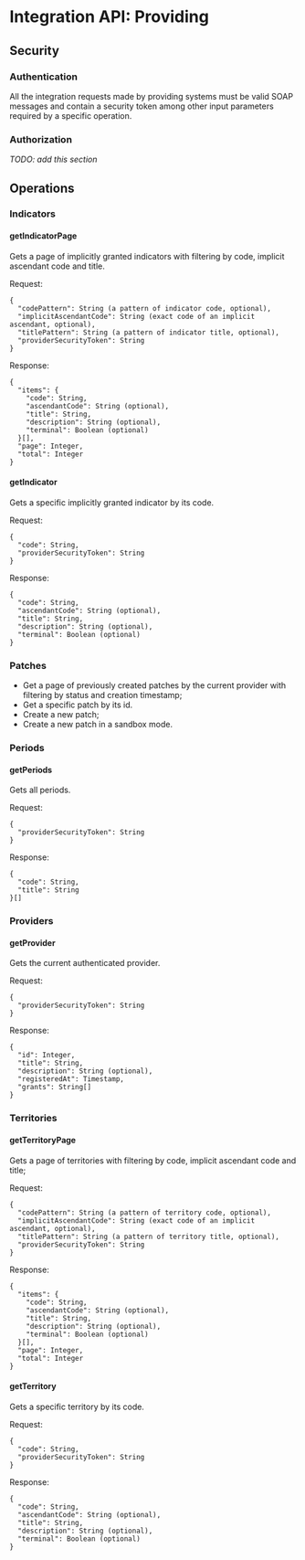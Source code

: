 # Integration API: Providing

## Security

### Authentication
All the integration requests made by providing systems must be valid SOAP messages and contain a security token among other input parameters required by a specific operation.

### Authorization
*TODO: add this section*


## Operations

### Indicators

#### getIndicatorPage
Gets a page of implicitly granted indicators with filtering by code, implicit ascendant code and title.

Request:
```
{
  "codePattern": String (a pattern of indicator code, optional),
  "implicitAscendantCode": String (exact code of an implicit ascendant, optional),
  "titlePattern": String (a pattern of indicator title, optional),
  "providerSecurityToken": String
}
```

Response:
```
{
  "items": {
    "code": String,
    "ascendantCode": String (optional),
    "title": String,
    "description": String (optional),
    "terminal": Boolean (optional)
  }[],
  "page": Integer,
  "total": Integer
}
```

#### getIndicator
Gets a specific implicitly granted indicator by its code.

Request:
```
{
  "code": String,
  "providerSecurityToken": String
}
```

Response:
```
{
  "code": String,
  "ascendantCode": String (optional),
  "title": String,
  "description": String (optional),
  "terminal": Boolean (optional)
}
```


### Patches

* Get a page of previously created patches by the current provider with filtering by status and creation timestamp;
* Get a specific patch by its id.
* Create a new patch;
* Create a new patch in a sandbox mode.


### Periods

#### getPeriods
Gets all periods.

Request:
```
{
  "providerSecurityToken": String
}
```

Response:
```
{
  "code": String,
  "title": String
}[]
```


### Providers

#### getProvider
Gets the current authenticated provider.

Request:
```
{
  "providerSecurityToken": String
}
```

Response:
```
{
  "id": Integer,
  "title": String,
  "description": String (optional),
  "registeredAt": Timestamp,
  "grants": String[]
}
```


### Territories

#### getTerritoryPage
Gets a page of territories with filtering by code, implicit ascendant code and title;

Request:
```
{
  "codePattern": String (a pattern of territory code, optional),
  "implicitAscendantCode": String (exact code of an implicit ascendant, optional),
  "titlePattern": String (a pattern of territory title, optional),
  "providerSecurityToken": String
}
```

Response:
```
{
  "items": {
    "code": String,
    "ascendantCode": String (optional),
    "title": String,
    "description": String (optional),
    "terminal": Boolean (optional)
  }[],
  "page": Integer,
  "total": Integer
}
```

#### getTerritory
Gets a specific territory by its code.

Request:
```
{
  "code": String,
  "providerSecurityToken": String
}
```

Response:
```
{
  "code": String,
  "ascendantCode": String (optional),
  "title": String,
  "description": String (optional),
  "terminal": Boolean (optional)
}
```

